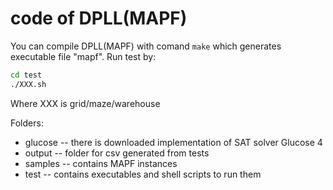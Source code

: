 # code of DPLL(MAPF)

You can compile DPLL(MAPF) with comand `make` which generates executable file "mapf".
Run test by:
```sh
cd test
./XXX.sh
```
Where XXX is grid/maze/warehouse

Folders:
- glucose -- there is downloaded implementation of SAT solver Glucose 4
- output -- folder for csv generated from tests
- samples -- contains MAPF instances
- test -- contains executables and shell scripts to run them